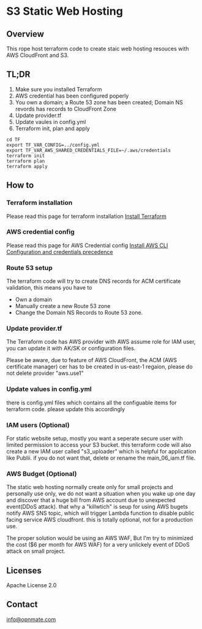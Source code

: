 # S3 Static Web Hosting

## Overview
This rope host terraform code to create staic web hosting resouces with AWS CloudFront and S3. 

## TL;DR
1. Make sure you installed Terraform
2. AWS credential has been configured poperly 
2. You own a domain; a Route 53 zone has been created; Domain NS revords has records to CloudFront Zone
3. Update provider.tf 
4. Update vaules in config.yml
5. Terraform init, plan and apply 

```
cd TF
export TF_VAR_CONFIG=../config.yml
export TF_VAR_AWS_SHARED_CREDENTIALS_FILE=~/.aws/credentials
terraform init
terraform plan
terraform apply
```


## How to 
### Terraform installation 
Please read this page for terraform installation [Install Terraform](https://developer.hashicorp.com/terraform/install)

### AWS credential config 
Please read this page for AWS Credential config [Install AWS CLI](https://docs.aws.amazon.com/cli/latest/userguide/getting-started-install.html)
[Configuration and credentials precedence](https://docs.aws.amazon.com/cli/latest/userguide/cli-chap-configure.html#configure-precedence)

### Route 53 setup 
The terraform code will try to create DNS records for ACM certificate validation, this means you have to 
* Own a domain
* Manually create a new Route 53 zone 
* Change the Domain NS Records to Route 53 zone. 

### Update provider.tf
The Terraform code has AWS provider with AWS assume role for IAM user, you can update it with AK/SK or configuration files. 

Please be aware, due to feature of AWS CloudFront, the ACM (AWS certificate manager) cer has to be created in us-east-1 regaion, please do not delete provider "aws.use1"

### Update values in config.yml
there is config.yml files which contains all the configuable items for terraform code. please update this accordingly

### IAM users (Optional)
For static website setup, mostly you want a seperate secure user with limited permission to access your S3 bucket. this terraform code will also create a new IAM user called "s3_uploader" which is helpful for application like Publii.  if you do not want that, delete or rename the main_06_iam.tf file.

### AWS Budget (Optional)
The static web hosting normally create only for small projects and personally use only, we do not want a situation when you wake up one day and discover that a huge bill from AWS account due to unexpected event(DDoS attack). that why a "killwtich" is seup for using AWS bugets notify AWS SNS topic, which will trigger Lambda function to disable public facing service AWS cloudfront.  this is totally optional, not for a production use. 

The proper solution would be using an AWS WAF, But I'm try to minimized the cost ($6 per month for AWS WAF) for a very unlickely event of DDoS attack on small project.  

## Licenses
Apache License 2.0

## Contact 
[info@opnmate.com](mailto:info@opnmate.com)

